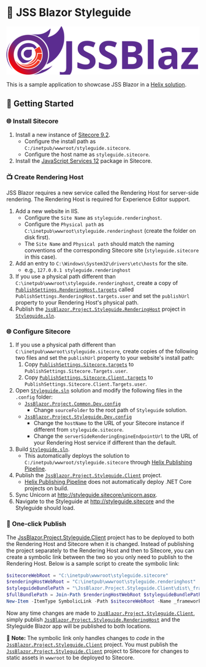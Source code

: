 # 🎨 JSS Blazor Styleguide

![JSS Blazor](../../assets/jss-blazor-banner.svg)

This is a sample application to showcase JSS Blazor in a [Helix solution][1].

## 🚀 Getting Started

### 🌐 Install Sitecore

1. Install a new instance of [Sitecore 9.2][2].
   - Configure the install path as `C:/inetpub/wwwroot/styleguide.sitecore`.
   - Configure the host name as `styleguide.sitecore`.
2. Install the [JavaScript Services 12][3] package in Sitecore.

### 📺 Create Rendering Host

JSS Blazor requires a new service called the Rendering Host for server-side
rendering. The Rendering Host is required for Experience Editor support.

1. Add a new website in IIS.
   - Configure the `Site Name` as `styleguide.renderinghost`.
   - Configure the `Physical path` as
     `C:\inetpub\wwwroot\styleguide.renderinghost` (create the folder on disk
     first).
   - The `Site Name` and `Physical path` should match the naming conventions of
     the corresponding Sitecore site (`styleguide.sitecore` in this case).
2. Add an entry to `C:\Windows\System32\drivers\etc\hosts` for the site.
   - e.g., `127.0.0.1 styleguide.renderinghost`
3. If you use a physical path different than
   `C:\inetpub\wwwroot\styleguide.renderinghost`, create a copy of
   [`PublishSettings.RenderingHost.targets`][4] called
   `PublishSettings.RenderingHost.targets.user` and set the `publishUrl`
   property to your Rendering Host's physical path.
4. Publish the [`JssBlazor.Project.Styleguide.RenderingHost`][5] project in
   [`Styleguide.sln`][6].

### 🌐 Configure Sitecore

1. If you use a physical path different than
   `C:\inetpub\wwwroot\styleguide.sitecore`, create copies of the following
   two files and set the `publishUrl` property to your website's install path:
   1. Copy [`PublishSettings.Sitecore.targets`][7] to
      `PublishSettings.Sitecore.Targets.user`.
   2. Copy [`PublishSettings.Sitecore.Client.targets`][8] to
      `PublishSettings.Sitecore.Client.Targets.user`.
2. Open [`Styleguide.sln`][6] solution and modify the following files in the
   `.config` folder:
   - [`JssBlazor.Project.Common.Dev.config`][9]
     - Change `sourceFolder` to the root path of `Styleguide` solution.
   - [`JssBlazor.Project.Styleguide.Dev.config`][10]
     - Change the `hostName` to the URL of your Sitecore instance if different
       from `styleguide.sitecore`.
     - Change the `serverSideRenderingEngineEndpointUrl` to the URL of your
       Rendering Host service if different than the default.
3. Build [`Styleguide.sln`][6].
   - This automatically deploys the solution to
     `C:/inetpub/wwwroot/styleguide.sitecore` through [Helix Publishing
     Pipeline][11].
4. Publish the [`JssBlazor.Project.Styleguide.Client`][12] project.
   - [Helix Publishing Pipeline][11] does not automatically deploy .NET Core
     projects on build.
5. Sync Unicorn at <http://styleguide.sitecore/unicorn.aspx>.
6. Navigate to the Styleguide at <http://styleguide.sitecore> and the
   Styleguide should load.

### 🔗 One-click Publish

The [JssBlazor.Project.Styleguide.Client][12] project has to be deployed to both
the Rendering Host and Sitecore when it is changed. Instead of publishing the
project separately to the Rendering Host and then to Sitecore, you can create
a symbolic link between the two so you only need to publish to the Rendering
Host. Below is a sample script to create the symbolic link:

```powershell
$sitecoreWebRoot = "C:\inetpub\wwwroot\styleguide.sitecore"
$renderingHostWebRoot = "C:\inetpub\wwwroot\styleguide.renderinghost"
$styleguideBundlePath = "\JssBlazor.Project.Styleguide.Client\dist\_framework"
$fullBundlePath = Join-Path $renderingHostWebRoot $styleguideBundlePath
New-Item -ItemType SymbolicLink -Path $sitecoreWebRoot -Name _framework -Value $fullBundlePath
```

Now any time changes are made to [`JssBlazor.Project.Styleguide.Client`][12],
simply publish [`JssBlazor.Project.Styleguide.RenderingHost`][5] and the
Styleguide Blazor app will be published to both locations.

🚨 **Note:** The symbolic link only handles changes to _code_ in the
[`JssBlazor.Project.Styleguide.Client`][12] project. You must publish the
[`JssBlazor.Project.Styleguide.Client`][12] project to Sitecore for changes to
static assets in `wwwroot` to be deployed to Sitecore.

[1]: https://helix.sitecore.net/
[2]: https://dev.sitecore.net/Downloads/Sitecore_Experience_Platform/92/Sitecore_Experience_Platform_92_Initial_Release.aspx
[3]: https://dev.sitecore.net/Downloads/Sitecore_JavaScript_Services/120/Sitecore_JavaScript_Services_1200.aspx
[4]: build/PublishSettings.RenderingHost.targets
[5]: src/Project/Styleguide/rendering/JssBlazor.Project.Styleguide.RenderingHost.csproj
[6]: Styleguide.sln
[7]: build/PublishSettings.Sitecore.targets
[8]: build/PublishSettings.Sitecore.Client.targets
[9]: src/Project/Common/sitecore/App_Config/Environment/JssBlazor/JssBlazor.Project.Common.Dev.config
[10]: src/Project/Styleguide/sitecore/App_Config/Environment/JssBlazor/JssBlazor.Project.Styleguide.Dev.config
[11]: https://github.com/richardszalay/helix-publishing-pipeline
[12]: src/Project/Styleguide/client/JssBlazor.Project.Styleguide.Client.csproj
